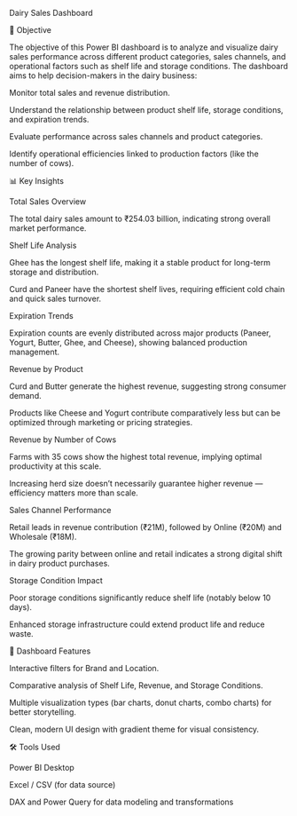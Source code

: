 Dairy Sales Dashboard

🎯 Objective

The objective of this Power BI dashboard is to analyze and visualize dairy sales performance across different product categories, sales channels, and operational factors such as shelf life and storage conditions. The dashboard aims to help decision-makers in the dairy business:

Monitor total sales and revenue distribution.

Understand the relationship between product shelf life, storage conditions, and expiration trends.

Evaluate performance across sales channels and product categories.

Identify operational efficiencies linked to production factors (like the number of cows).

📊 Key Insights

Total Sales Overview

The total dairy sales amount to ₹254.03 billion, indicating strong overall market performance.

Shelf Life Analysis

Ghee has the longest shelf life, making it a stable product for long-term storage and distribution.

Curd and Paneer have the shortest shelf lives, requiring efficient cold chain and quick sales turnover.

Expiration Trends

Expiration counts are evenly distributed across major products (Paneer, Yogurt, Butter, Ghee, and Cheese), showing balanced production management.

Revenue by Product

Curd and Butter generate the highest revenue, suggesting strong consumer demand.

Products like Cheese and Yogurt contribute comparatively less but can be optimized through marketing or pricing strategies.

Revenue by Number of Cows

Farms with 35 cows show the highest total revenue, implying optimal productivity at this scale.

Increasing herd size doesn’t necessarily guarantee higher revenue — efficiency matters more than scale.

Sales Channel Performance

Retail leads in revenue contribution (₹21M), followed by Online (₹20M) and Wholesale (₹18M).

The growing parity between online and retail indicates a strong digital shift in dairy product purchases.

Storage Condition Impact

Poor storage conditions significantly reduce shelf life (notably below 10 days).

Enhanced storage infrastructure could extend product life and reduce waste.

🧭 Dashboard Features

Interactive filters for Brand and Location.

Comparative analysis of Shelf Life, Revenue, and Storage Conditions.

Multiple visualization types (bar charts, donut charts, combo charts) for better storytelling.

Clean, modern UI design with gradient theme for visual consistency.

🛠️ Tools Used

Power BI Desktop

Excel / CSV (for data source)

DAX and Power Query for data modeling and transformations
